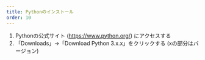 ```yaml
---
title: Pythonのインストール
order: 10
---
```


1. Pythonの公式サイト (https://www.python.org/) にアクセスする
1. 「Downloads」→「Download Python 3.x.x」をクリックする (xの部分はバージョン)
